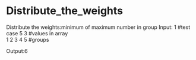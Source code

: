 # Distribute_the_weights
Distribute the weights:minimum of maximum number in group 
Input:
1                 #test case 
5 3               #values in array         
1 2 3 4 5         #groups

Output:6

